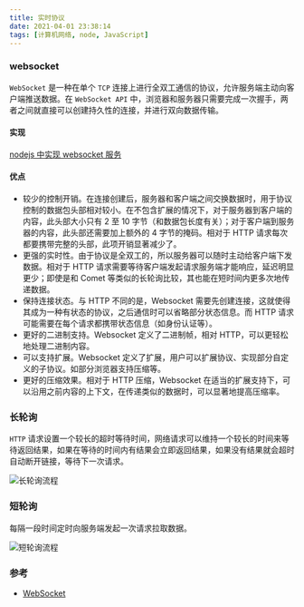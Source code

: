 ```yaml
---
title: 实时协议
date: 2021-04-01 23:38:14
tags: [计算机网络, node, JavaScript]
---
```


### websocket

`WebSocket` 是一种在单个 `TCP` 连接上进行全双工通信的协议，允许服务端主动向客户端推送数据。在 `WebSocket API` 中，浏览器和服务器只需要完成一次握手，两者之间就直接可以创建持久性的连接，并进行双向数据传输。

#### 实现

[nodejs 中实现 websocket 服务](/2021/01/06/nodejs中实现websocket服务/)

#### 优点

- 较少的控制开销。在连接创建后，服务器和客户端之间交换数据时，用于协议控制的数据包头部相对较小。在不包含扩展的情况下，对于服务器到客户端的内容，此头部大小只有 2 至 10 字节（和数据包长度有关）；对于客户端到服务器的内容，此头部还需要加上额外的 4 字节的掩码。相对于 HTTP 请求每次都要携带完整的头部，此项开销显著减少了。
- 更强的实时性。由于协议是全双工的，所以服务器可以随时主动给客户端下发数据。相对于 HTTP 请求需要等待客户端发起请求服务端才能响应，延迟明显更少；即使是和 Comet 等类似的长轮询比较，其也能在短时间内更多次地传递数据。
- 保持连接状态。与 HTTP 不同的是，Websocket 需要先创建连接，这就使得其成为一种有状态的协议，之后通信时可以省略部分状态信息。而 HTTP 请求可能需要在每个请求都携带状态信息（如身份认证等）。
- 更好的二进制支持。Websocket 定义了二进制帧，相对 HTTP，可以更轻松地处理二进制内容。
- 可以支持扩展。Websocket 定义了扩展，用户可以扩展协议、实现部分自定义的子协议。如部分浏览器支持压缩等。
- 更好的压缩效果。相对于 HTTP 压缩，Websocket 在适当的扩展支持下，可以沿用之前内容的上下文，在传递类似的数据时，可以显著地提高压缩率。

### 长轮询

`HTTP` 请求设置一个较长的超时等待时间，网络请求可以维持一个较长的时间来等待返回结果，如果在等待的时间内有结果会立即返回结果，如果没有结果就会超时自动断开链接，等待下一次请求。

![长轮询流程](/images/long-poll.png)

### 短轮询

每隔一段时间定时向服务端发起一次请求拉取数据。

![短轮询流程](/images/poll.png)

### 参考

- [WebSocket](https://baike.baidu.com/item/WebSocket/1953845?fr=aladdin)
